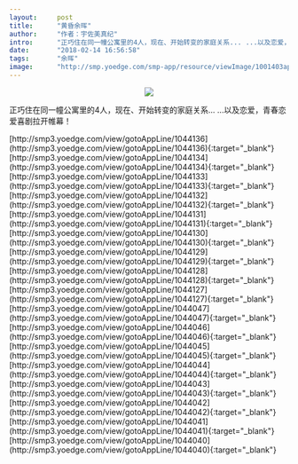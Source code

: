 ```yaml
---
layout:     post
title:      "黄昏余晖"
author:     "作者：宇佐美真纪"
intro:      "正巧住在同一幢公寓里的4人，现在、开始转变的家庭关系... ...以及恋爱，青春恋爱喜剧拉开帷幕！"
date:       "2018-02-14 16:56:58"
tags:       "余晖"
image:      "http://smp.yoedge.com/smp-app/resource/viewImage/1001403appline.png"
---
```

<div style="text-align: center">
<p><img src="http://smp.yoedge.com/smp-app/resource/viewImage/1001403appline.png"/></p>
</div>
<p class="post-meta">
<span>正巧住在同一幢公寓里的4人，现在、开始转变的家庭关系... ...以及恋爱，青春恋爱喜剧拉开帷幕！</span>
</p>
[http://smp3.yoedge.com/view/gotoAppLine/1044136](http://smp3.yoedge.com/view/gotoAppLine/1044136){:target="_blank"}
[http://smp3.yoedge.com/view/gotoAppLine/1044134](http://smp3.yoedge.com/view/gotoAppLine/1044134){:target="_blank"}
[http://smp3.yoedge.com/view/gotoAppLine/1044133](http://smp3.yoedge.com/view/gotoAppLine/1044133){:target="_blank"}
[http://smp3.yoedge.com/view/gotoAppLine/1044132](http://smp3.yoedge.com/view/gotoAppLine/1044132){:target="_blank"}
[http://smp3.yoedge.com/view/gotoAppLine/1044131](http://smp3.yoedge.com/view/gotoAppLine/1044131){:target="_blank"}
[http://smp3.yoedge.com/view/gotoAppLine/1044130](http://smp3.yoedge.com/view/gotoAppLine/1044130){:target="_blank"}
[http://smp3.yoedge.com/view/gotoAppLine/1044129](http://smp3.yoedge.com/view/gotoAppLine/1044129){:target="_blank"}
[http://smp3.yoedge.com/view/gotoAppLine/1044128](http://smp3.yoedge.com/view/gotoAppLine/1044128){:target="_blank"}
[http://smp3.yoedge.com/view/gotoAppLine/1044127](http://smp3.yoedge.com/view/gotoAppLine/1044127){:target="_blank"}
[http://smp3.yoedge.com/view/gotoAppLine/1044047](http://smp3.yoedge.com/view/gotoAppLine/1044047){:target="_blank"}
[http://smp3.yoedge.com/view/gotoAppLine/1044046](http://smp3.yoedge.com/view/gotoAppLine/1044046){:target="_blank"}
[http://smp3.yoedge.com/view/gotoAppLine/1044045](http://smp3.yoedge.com/view/gotoAppLine/1044045){:target="_blank"}
[http://smp3.yoedge.com/view/gotoAppLine/1044044](http://smp3.yoedge.com/view/gotoAppLine/1044044){:target="_blank"}
[http://smp3.yoedge.com/view/gotoAppLine/1044043](http://smp3.yoedge.com/view/gotoAppLine/1044043){:target="_blank"}
[http://smp3.yoedge.com/view/gotoAppLine/1044042](http://smp3.yoedge.com/view/gotoAppLine/1044042){:target="_blank"}
[http://smp3.yoedge.com/view/gotoAppLine/1044041](http://smp3.yoedge.com/view/gotoAppLine/1044041){:target="_blank"}
[http://smp3.yoedge.com/view/gotoAppLine/1044040](http://smp3.yoedge.com/view/gotoAppLine/1044040){:target="_blank"}


